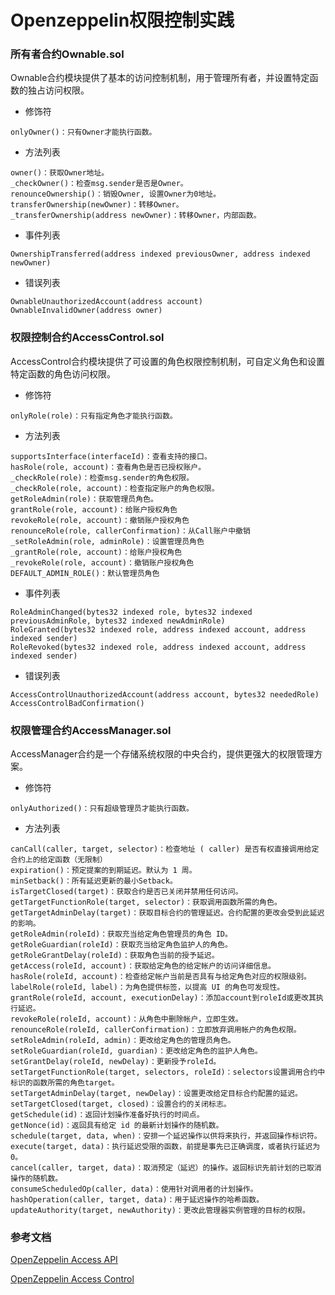 # Openzeppelin权限控制实践

### 所有者合约Ownable.sol

Ownable合约模块提供了基本的访问控制机制，用于管理所有者，并设置特定函数的独占访问权限。

- 修饰符

```
onlyOwner()：只有Owner才能执行函数。
```

- 方法列表

```
owner()：获取Owner地址。
_checkOwner()：检查msg.sender是否是Owner。
renounceOwnership()：销毁Owner, 设置Owner为0地址。
transferOwnership(newOwner)：转移Owner。
_transferOwnership(address newOwner)：转移Owner，内部函数。
```

- 事件列表
  
```
OwnershipTransferred(address indexed previousOwner, address indexed newOwner)
```

- 错误列表
  
```
OwnableUnauthorizedAccount(address account)
OwnableInvalidOwner(address owner)
```

### 权限控制合约AccessControl.sol

AccessControl合约模块提供了可设置的角色权限控制机制，可自定义角色和设置特定函数的角色访问权限。

- 修饰符
  
```
onlyRole(role)：只有指定角色才能执行函数。
```

- 方法列表

```
supportsInterface(interfaceId)：查看支持的接口。
hasRole(role, account)：查看角色是否已授权账户。
_checkRole(role)：检查msg.sender的角色权限。
_checkRole(role, account)：检查指定账户的角色权限。
getRoleAdmin(role)：获取管理员角色。
grantRole(role, account)：给账户授权角色
revokeRole(role, account)：撤销账户授权角色
renounceRole(role, callerConfirmation)：从Call账户中撤销
_setRoleAdmin(role, adminRole)：设置管理员角色
_grantRole(role, account)：给账户授权角色
_revokeRole(role, account)：撤销账户授权角色
DEFAULT_ADMIN_ROLE()：默认管理员角色
```
- 事件列表

```
RoleAdminChanged(bytes32 indexed role, bytes32 indexed previousAdminRole, bytes32 indexed newAdminRole)
RoleGranted(bytes32 indexed role, address indexed account, address indexed sender)
RoleRevoked(bytes32 indexed role, address indexed account, address indexed sender)
```
- 错误列表

```
AccessControlUnauthorizedAccount(address account, bytes32 neededRole)
AccessControlBadConfirmation()
```

### 权限管理合约AccessManager.sol

AccessManager合约是一个存储系统权限的中央合约，提供更强大的权限管理方案。

- 修饰符
  
```
onlyAuthorized()：只有超级管理员才能执行函数。
```

- 方法列表

```
canCall(caller, target, selector)：检查地址 ( caller) 是否有权直接调用给定合约上的给定函数（无限制）
expiration()：预定提案的到期延迟。默认为 1 周。
minSetback()：所有延迟更新的最小Setback。
isTargetClosed(target)：获取合约是否已关闭并禁用任何访问。
getTargetFunctionRole(target, selector)：获取调用函数所需的角色。
getTargetAdminDelay(target)：获取目标合约的管理延迟。合约配置的更改会受到此延迟的影响。
getRoleAdmin(roleId)：获取充当给定角色管理员的角色 ID。
getRoleGuardian(roleId)：获取充当给定角色监护人的角色。
getRoleGrantDelay(roleId)：获取角色当前的授予延迟。
getAccess(roleId, account)：获取给定角色的给定帐户的访问详细信息。
hasRole(roleId, account)：检查给定帐户当前是否具有与给定角色对应的权限级别。
labelRole(roleId, label)：为角色提供标签，以提高 UI 的角色可发现性。
grantRole(roleId, account, executionDelay)：添加account到roleId或更改其执行延迟。
revokeRole(roleId, account)：从角色中删除帐户，立即生效。
renounceRole(roleId, callerConfirmation)：立即放弃调用帐户的角色权限。
setRoleAdmin(roleId, admin)：更改给定角色的管理员角色。
setRoleGuardian(roleId, guardian)：更改给定角色的监护人角色。
setGrantDelay(roleId, newDelay)：更新授予roleId。
setTargetFunctionRole(target, selectors, roleId)：selectors设置调用合约中标识的函数所需的角色target。
setTargetAdminDelay(target, newDelay)：设置更改给定目标合约配置的延迟。
setTargetClosed(target, closed)：设置合约的关闭标志。
getSchedule(id)：返回计划操作准备好执行的时间点。
getNonce(id)：返回具有给定 id 的最新计划操作的随机数。
schedule(target, data, when)：安排一个延迟操作以供将来执行，并返回操作标识符。
execute(target, data)：执行延迟受限的函数，前提是事先已正确调度，或者执行延迟为 0。
cancel(caller, target, data)：取消预定（延迟）的操作。返回标识先前计划的已取消操作的随机数。
consumeScheduledOp(caller, data)：使用针对调用者的计划操作。
hashOperation(caller, target, data)：用于延迟操作的哈希函数。
updateAuthority(target, newAuthority)：更改此管理器实例管理的目标的权限。
```

### 参考文档

[OpenZeppelin Access API](https://docs.openzeppelin.com/contracts/5.x/api/access)

[OpenZeppelin Access Control](https://docs.openzeppelin.com/contracts/5.x/access-control)
